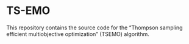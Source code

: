 # TS-EMO
This repository contains the source code for the “Thompson sampling efficient multiobjective optimization” (TSEMO) algorithm. 
